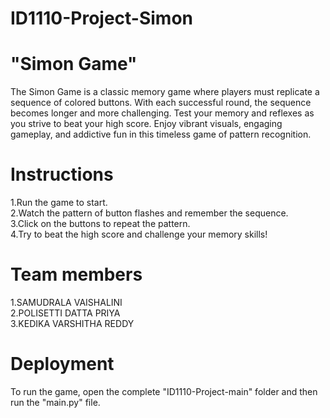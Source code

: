 # ID1110-Project-Simon
# "Simon Game"

The Simon Game is a classic memory game where players must replicate a sequence of colored buttons. With each successful round, the sequence becomes longer and more challenging. Test your memory and reflexes as you strive to beat your high score. Enjoy vibrant visuals, engaging gameplay, and addictive fun in this timeless game of pattern recognition.

# Instructions
1.Run the game to start.
<br>
2.Watch the pattern of button flashes and remember the sequence.
<br>
3.Click on the buttons to repeat the pattern.
<br>
4.Try to beat the high score and challenge your memory skills!

# Team members 
1.SAMUDRALA VAISHALINI
<br>
2.POLISETTI DATTA PRIYA
<br>
3.KEDIKA VARSHITHA REDDY

# Deployment
To run the game, open the complete "ID1110-Project-main" folder and then run the "main.py" file.
